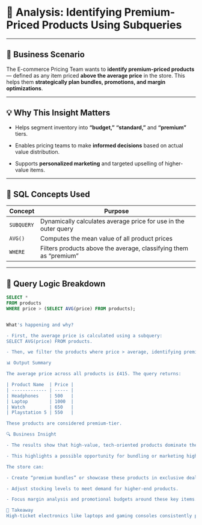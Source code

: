 # 🎯 Analysis: Identifying Premium-Priced Products Using Subqueries

---

## 🧠 Business Scenario
The E-commerce Pricing Team wants to **identify premium-priced products** — defined as any item priced **above the average price** in the store. This helps them **strategically plan bundles, promotions, and margin optimizations**.

---

## 💡 Why This Insight Matters

- Helps segment inventory into **“budget,”** **“standard,”** and **“premium”** tiers.

- Enables pricing teams to make **informed decisions** based on actual value distribution.

- Supports **personalized marketing** and targeted upselling of higher-value items.

---

## 🧰 SQL Concepts Used

| Concept    | Purpose                                                           |
| ---------- | ----------------------------------------------------------------- |
| `SUBQUERY` | Dynamically calculates average price for use in the outer query   |
| `AVG()`    | Computes the mean value of all product prices                     |
| `WHERE`    | Filters products above the average, classifying them as “premium” |

---

## 🧪 Query Logic Breakdown

```sql 
SELECT *
FROM products
WHERE price > (SELECT AVG(price) FROM products);


What's happening and why?

- First, the average price is calculated using a subquery:
SELECT AVG(price) FROM products.

- Then, we filter the products where price > average, identifying premium items in real-time.

📊 Output Summary

The average price across all products is £415. The query returns:

| Product Name  | Price |
| ------------- | ----- |
| Headphones    | 500   |
| Laptop        | 1000  |
| Watch         | 650   |
| Playstation 5 | 550   |

These products are considered premium-tier.

🔍 Business Insight

- The results show that high-value, tech-oriented products dominate the premium segment.

- This highlights a possible opportunity for bundling or marketing high-end electronics, as they consistently price above average.

The store can:

- Create “premium bundles” or showcase these products in exclusive deals.

- Adjust stocking levels to meet demand for higher-end products.

- Focus margin analysis and promotional budgets around these key items.

🔑 Takeaway
High-ticket electronics like laptops and gaming consoles consistently price above average — ideal candidates for premium marketing strategies and bundle promotions.
